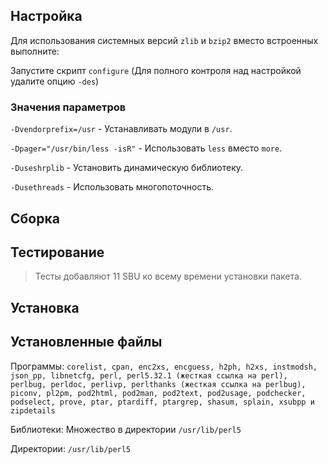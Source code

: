 <pkg :name="'perl'" instsize showsbu2></pkg>

## Настройка

Для использования системных версий `zlib` и `bzip2` вместо встроенных выполните:

<package-script :package="'perl'" :type="'prepare'"></package-script>

Запустите скрипт `configure` (Для полного контроля над настройкой удалите опцию `-des`)

<package-script :package="'perl'" :type="'configure'"></package-script>

### Значения параметров

`-Dvendorprefix=/usr` - Устанавливать модули в `/usr`.

`-Dpager="/usr/bin/less -isR"` - Использовать `less` вместо `more`.

`-Duseshrplib` - Установить динамическую библиотеку.

`-Dusethreads` - Использовать многопоточность.

## Сборка

<package-script :package="'perl'" :type="'build'"></package-script>

## Тестирование

<package-script :package="'perl'" :type="'test'"></package-script>

> Тесты добавляют 11 SBU ко всему времени установки пакета.

## Установка

<package-script :package="'perl'" :type="'install'"></package-script>

## Установленные файлы

Программы: `corelist, cpan, enc2xs, encguess, h2ph, h2xs, instmodsh, json_pp, libnetcfg, perl, perl5.32.1 (жесткая ссылка на perl), perlbug, perldoc, perlivp, perlthanks (жесткая ссылка на perlbug), piconv, pl2pm, pod2html, pod2man, pod2text, pod2usage, podchecker, podselect, prove, ptar, ptardiff, ptargrep, shasum, splain, xsubpp и zipdetails`

Библиотеки: Множество в директории `/usr/lib/perl5`

Директории: `/usr/lib/perl5`

<script>
	new Vue({ el: '#main' })
</script>
